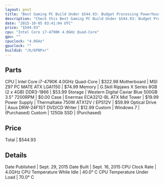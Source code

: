 ```yaml
---
layout: post
title: "Best Gaming PC Build Under $544.93: Budget Processing Powerhouse"
description: "Check this Best Gaming PC Build Under $544.93: Budget Processing Powerhouse. CPU: Intel Core i7-4790K 4.0GHz Quad-Core, Motherboard: MSI Z97 PC MATE ATX LGA1150, Memory: G"
date: "2015-10-05 03:41:04 UTC"
price: "$544.93"
cpu: "Intel Core i7-4790K 4.0GHz Quad-Core"
gpu: ""
cpuclock: "4.0GHz"
gpuclock: ""
buildid: "/b/6PBPxr"
---
```


## Parts

CPU | Intel Core i7-4790K 4.0GHz Quad-Core | $322.98
Motherboard | MSI Z97 PC MATE ATX LGA1150 | $74.99
Memory | G.Skill Ripjaws X Series 8GB (2 x 4GB) DDR3-1866 | $53.99
Storage | Western Digital Caviar Blue 500GB 3.5" 7200RPM | $0.00
Case | Enermax ECA3212-BL ATX Mid Tower | $19.99
Power Supply | Thermaltake 750W ATX12V / EPS12V | $59.99
Optical Drive | Asus DRW-24F1ST DVD/CD Writer | $12.99
Custom | Windows 7 | (Purchased)
Custom | 125Gb SSD | (Purchased)

## Price

Total | $544.93

## Details

Date Published | Sept. 29, 2015
Date Built | Sept. 16, 2015
CPU Clock Rate | 4.0GHz
CPU Temperature While Idle | 40.0° C
CPU Temperature Under Load | 70.0° C
